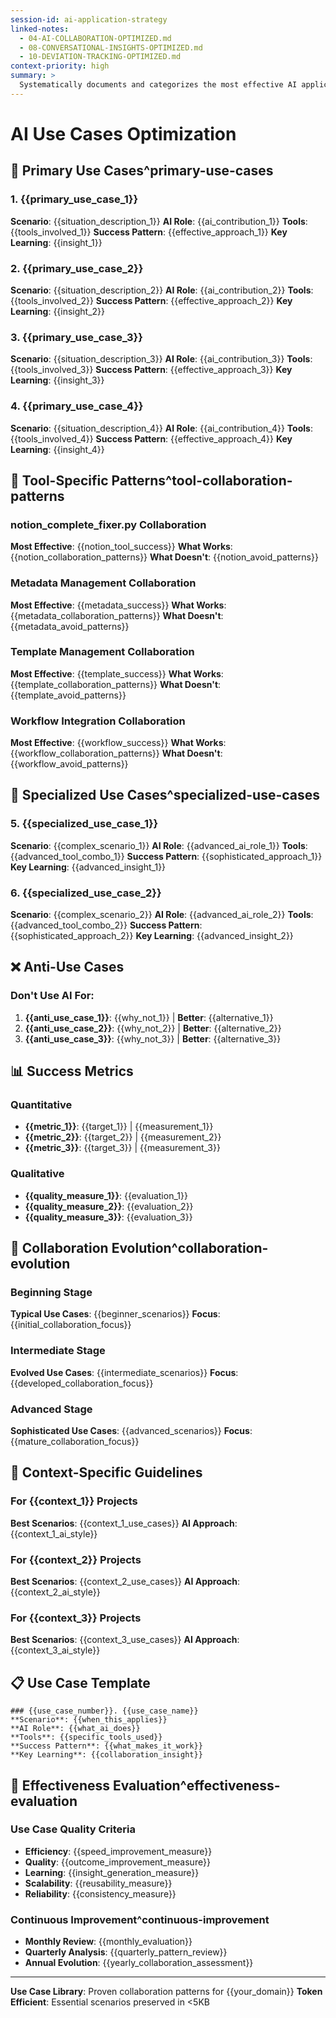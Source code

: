 ```yaml
---
session-id: ai-application-strategy
linked-notes:
  - 04-AI-COLLABORATION-OPTIMIZED.md
  - 08-CONVERSATIONAL-INSIGHTS-OPTIMIZED.md
  - 10-DEVIATION-TRACKING-OPTIMIZED.md
context-priority: high
summary: >
  Systematically documents and categorizes the most effective AI application strategies, innovative use cases, and strategic deployment approaches that maximize the value of AI collaboration across different contexts.
---
```


# AI Use Cases Optimization

<!-- AI CUSTOMIZATION TRIGGER: Document effective AI collaboration scenarios through interview about successful patterns, tool guidance, and proven use cases. Focus on systematic applications with your specific tools. -->

## 🎯 **Primary Use Cases**^primary-use-cases

### **1. {{primary_use_case_1}}**
**Scenario**: {{situation_description_1}}
**AI Role**: {{ai_contribution_1}}
**Tools**: {{tools_involved_1}}
**Success Pattern**: {{effective_approach_1}}
**Key Learning**: {{insight_1}}

### **2. {{primary_use_case_2}}**
**Scenario**: {{situation_description_2}}
**AI Role**: {{ai_contribution_2}}
**Tools**: {{tools_involved_2}}
**Success Pattern**: {{effective_approach_2}}
**Key Learning**: {{insight_2}}

### **3. {{primary_use_case_3}}**
**Scenario**: {{situation_description_3}}
**AI Role**: {{ai_contribution_3}}
**Tools**: {{tools_involved_3}}
**Success Pattern**: {{effective_approach_3}}
**Key Learning**: {{insight_3}}

### **4. {{primary_use_case_4}}**
**Scenario**: {{situation_description_4}}
**AI Role**: {{ai_contribution_4}}
**Tools**: {{tools_involved_4}}
**Success Pattern**: {{effective_approach_4}}
**Key Learning**: {{insight_4}}

## 🔧 **Tool-Specific Patterns**^tool-collaboration-patterns

### **notion_complete_fixer.py Collaboration**
**Most Effective**: {{notion_tool_success}}
**What Works**: {{notion_collaboration_patterns}}
**What Doesn't**: {{notion_avoid_patterns}}

### **Metadata Management Collaboration**
**Most Effective**: {{metadata_success}}
**What Works**: {{metadata_collaboration_patterns}}
**What Doesn't**: {{metadata_avoid_patterns}}

### **Template Management Collaboration**
**Most Effective**: {{template_success}}
**What Works**: {{template_collaboration_patterns}}
**What Doesn't**: {{template_avoid_patterns}}

### **Workflow Integration Collaboration**
**Most Effective**: {{workflow_success}}
**What Works**: {{workflow_collaboration_patterns}}
**What Doesn't**: {{workflow_avoid_patterns}}

## 🚀 **Specialized Use Cases**^specialized-use-cases

### **5. {{specialized_use_case_1}}**
**Scenario**: {{complex_scenario_1}}
**AI Role**: {{advanced_ai_role_1}}
**Tools**: {{advanced_tool_combo_1}}
**Success Pattern**: {{sophisticated_approach_1}}
**Key Learning**: {{advanced_insight_1}}

### **6. {{specialized_use_case_2}}**
**Scenario**: {{complex_scenario_2}}
**AI Role**: {{advanced_ai_role_2}}
**Tools**: {{advanced_tool_combo_2}}
**Success Pattern**: {{sophisticated_approach_2}}
**Key Learning**: {{advanced_insight_2}}

## ❌ **Anti-Use Cases**

### **Don't Use AI For:**
1. **{{anti_use_case_1}}**: {{why_not_1}} | **Better**: {{alternative_1}}
2. **{{anti_use_case_2}}**: {{why_not_2}} | **Better**: {{alternative_2}}
3. **{{anti_use_case_3}}**: {{why_not_3}} | **Better**: {{alternative_3}}

## 📊 **Success Metrics**

### **Quantitative**
- **{{metric_1}}**: {{target_1}} | {{measurement_1}}
- **{{metric_2}}**: {{target_2}} | {{measurement_2}}
- **{{metric_3}}**: {{target_3}} | {{measurement_3}}

### **Qualitative**
- **{{quality_measure_1}}**: {{evaluation_1}}
- **{{quality_measure_2}}**: {{evaluation_2}}
- **{{quality_measure_3}}**: {{evaluation_3}}

## 🔄 **Collaboration Evolution**^collaboration-evolution

### **Beginning Stage**
**Typical Use Cases**: {{beginner_scenarios}}
**Focus**: {{initial_collaboration_focus}}

### **Intermediate Stage**
**Evolved Use Cases**: {{intermediate_scenarios}}
**Focus**: {{developed_collaboration_focus}}

### **Advanced Stage**
**Sophisticated Use Cases**: {{advanced_scenarios}}
**Focus**: {{mature_collaboration_focus}}

## 🎯 **Context-Specific Guidelines**

### **For {{context_1}} Projects**
**Best Scenarios**: {{context_1_use_cases}}
**AI Approach**: {{context_1_ai_style}}

### **For {{context_2}} Projects**
**Best Scenarios**: {{context_2_use_cases}}
**AI Approach**: {{context_2_ai_style}}

### **For {{context_3}} Projects**
**Best Scenarios**: {{context_3_use_cases}}
**AI Approach**: {{context_3_ai_style}}

## 📋 **Use Case Template**

```
### {{use_case_number}}. {{use_case_name}}
**Scenario**: {{when_this_applies}}
**AI Role**: {{what_ai_does}}
**Tools**: {{specific_tools_used}}
**Success Pattern**: {{what_makes_it_work}}
**Key Learning**: {{collaboration_insight}}
```

## 🎯 **Effectiveness Evaluation**^effectiveness-evaluation

### **Use Case Quality Criteria**
- **Efficiency**: {{speed_improvement_measure}}
- **Quality**: {{outcome_improvement_measure}}
- **Learning**: {{insight_generation_measure}}
- **Scalability**: {{reusability_measure}}
- **Reliability**: {{consistency_measure}}

### **Continuous Improvement**^continuous-improvement
- **Monthly Review**: {{monthly_evaluation}}
- **Quarterly Analysis**: {{quarterly_pattern_review}}
- **Annual Evolution**: {{yearly_collaboration_assessment}}

---
**Use Case Library**: Proven collaboration patterns for {{your_domain}}
**Token Efficient**: Essential scenarios preserved in <5KB